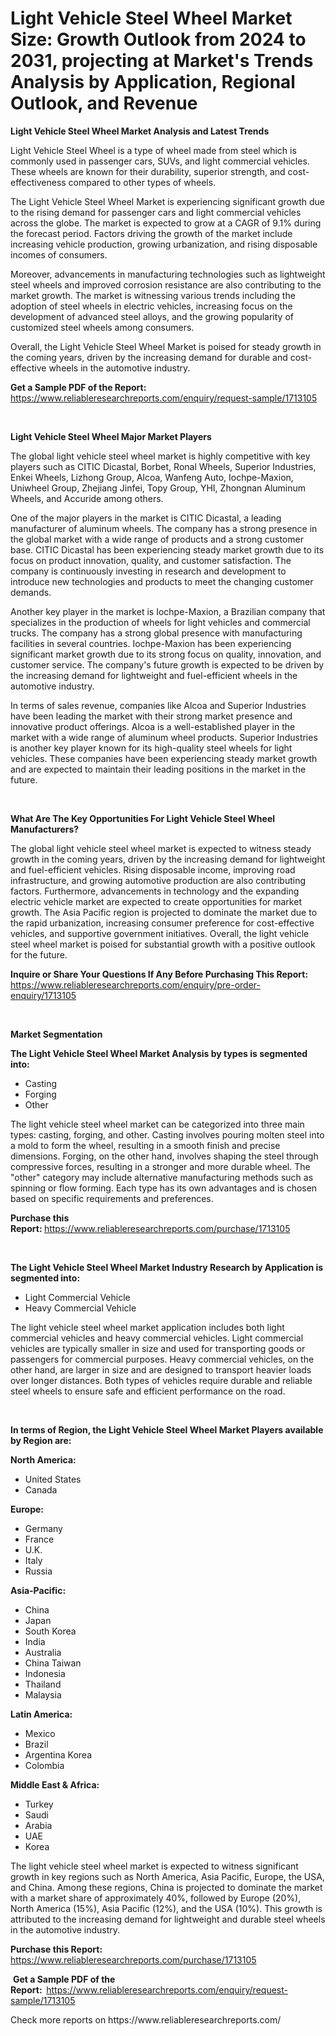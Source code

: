 <p><h1>Light Vehicle Steel Wheel Market Size: Growth Outlook from 2024 to 2031, projecting at Market's Trends Analysis by Application, Regional Outlook, and Revenue</h1></p><p><strong>Light Vehicle Steel Wheel Market Analysis and Latest Trends</strong></p>
<p><p>Light Vehicle Steel Wheel is a type of wheel made from steel which is commonly used in passenger cars, SUVs, and light commercial vehicles. These wheels are known for their durability, superior strength, and cost-effectiveness compared to other types of wheels.</p><p>The Light Vehicle Steel Wheel Market is experiencing significant growth due to the rising demand for passenger cars and light commercial vehicles across the globe. The market is expected to grow at a CAGR of 9.1% during the forecast period. Factors driving the growth of the market include increasing vehicle production, growing urbanization, and rising disposable incomes of consumers.</p><p>Moreover, advancements in manufacturing technologies such as lightweight steel wheels and improved corrosion resistance are also contributing to the market growth. The market is witnessing various trends including the adoption of steel wheels in electric vehicles, increasing focus on the development of advanced steel alloys, and the growing popularity of customized steel wheels among consumers.</p><p>Overall, the Light Vehicle Steel Wheel Market is poised for steady growth in the coming years, driven by the increasing demand for durable and cost-effective wheels in the automotive industry.</p></p>
<p><strong>Get a Sample PDF of the Report:&nbsp;</strong> <a href="https://www.reliableresearchreports.com/enquiry/request-sample/1713105">https://www.reliableresearchreports.com/enquiry/request-sample/1713105</a></p>
<p>&nbsp;</p>
<p><strong>Light Vehicle Steel Wheel Major Market Players</strong></p>
<p><p>The global light vehicle steel wheel market is highly competitive with key players such as CITIC Dicastal, Borbet, Ronal Wheels, Superior Industries, Enkei Wheels, Lizhong Group, Alcoa, Wanfeng Auto, Iochpe-Maxion, Uniwheel Group, Zhejiang Jinfei, Topy Group, YHI, Zhongnan Aluminum Wheels, and Accuride among others.</p><p>One of the major players in the market is CITIC Dicastal, a leading manufacturer of aluminum wheels. The company has a strong presence in the global market with a wide range of products and a strong customer base. CITIC Dicastal has been experiencing steady market growth due to its focus on product innovation, quality, and customer satisfaction. The company is continuously investing in research and development to introduce new technologies and products to meet the changing customer demands.</p><p>Another key player in the market is Iochpe-Maxion, a Brazilian company that specializes in the production of wheels for light vehicles and commercial trucks. The company has a strong global presence with manufacturing facilities in several countries. Iochpe-Maxion has been experiencing significant market growth due to its strong focus on quality, innovation, and customer service. The company's future growth is expected to be driven by the increasing demand for lightweight and fuel-efficient wheels in the automotive industry.</p><p>In terms of sales revenue, companies like Alcoa and Superior Industries have been leading the market with their strong market presence and innovative product offerings. Alcoa is a well-established player in the market with a wide range of aluminum wheel products. Superior Industries is another key player known for its high-quality steel wheels for light vehicles. These companies have been experiencing steady market growth and are expected to maintain their leading positions in the market in the future.</p></p>
<p>&nbsp;</p>
<p><strong>What Are The Key Opportunities For Light Vehicle Steel Wheel Manufacturers?</strong></p>
<p><p>The global light vehicle steel wheel market is expected to witness steady growth in the coming years, driven by the increasing demand for lightweight and fuel-efficient vehicles. Rising disposable income, improving road infrastructure, and growing automotive production are also contributing factors. Furthermore, advancements in technology and the expanding electric vehicle market are expected to create opportunities for market growth. The Asia Pacific region is projected to dominate the market due to the rapid urbanization, increasing consumer preference for cost-effective vehicles, and supportive government initiatives. Overall, the light vehicle steel wheel market is poised for substantial growth with a positive outlook for the future.</p></p>
<p><strong>Inquire or Share Your Questions If Any Before Purchasing This Report:</strong> <a href="https://www.reliableresearchreports.com/enquiry/pre-order-enquiry/1713105">https://www.reliableresearchreports.com/enquiry/pre-order-enquiry/1713105</a></p>
<p>&nbsp;</p>
<p><strong>Market Segmentation</strong></p>
<p><strong>The Light Vehicle Steel Wheel Market Analysis by types is segmented into:</strong></p>
<p><ul><li>Casting</li><li>Forging</li><li>Other</li></ul></p>
<p><p>The light vehicle steel wheel market can be categorized into three main types: casting, forging, and other. Casting involves pouring molten steel into a mold to form the wheel, resulting in a smooth finish and precise dimensions. Forging, on the other hand, involves shaping the steel through compressive forces, resulting in a stronger and more durable wheel. The "other" category may include alternative manufacturing methods such as spinning or flow forming. Each type has its own advantages and is chosen based on specific requirements and preferences.</p></p>
<p><strong>Purchase this Report:&nbsp;</strong><a href="https://www.reliableresearchreports.com/purchase/1713105">https://www.reliableresearchreports.com/purchase/1713105</a></p>
<p>&nbsp;</p>
<p><strong>The Light Vehicle Steel Wheel Market Industry Research by Application is segmented into:</strong></p>
<p><ul><li>Light Commercial Vehicle</li><li>Heavy Commercial Vehicle</li></ul></p>
<p><p>The light vehicle steel wheel market application includes both light commercial vehicles and heavy commercial vehicles. Light commercial vehicles are typically smaller in size and used for transporting goods or passengers for commercial purposes. Heavy commercial vehicles, on the other hand, are larger in size and are designed to transport heavier loads over longer distances. Both types of vehicles require durable and reliable steel wheels to ensure safe and efficient performance on the road.</p></p>
<p>&nbsp;</p>
<p><strong>In terms of Region, the Light Vehicle Steel Wheel Market Players available by Region are:</strong></p>
<p>
    <p> <strong> North America: </strong>
        <ul>
            <li>United States</li>
            <li>Canada</li>
        </ul>
        </p> 
    <p> <strong> Europe: </strong>
        <ul>
            <li>Germany</li>
            <li>France</li>
            <li>U.K.</li>
            <li>Italy</li>
            <li>Russia</li>
        </ul>
        </p> 
    <p> <strong> Asia-Pacific: </strong>
        <ul>
            <li>China</li>
            <li>Japan</li>
            <li>South Korea</li>
            <li>India</li>
            <li>Australia</li>
            <li>China Taiwan</li>
            <li>Indonesia</li>
            <li>Thailand</li>
            <li>Malaysia</li>
        </ul>
        </p> 
    <p> <strong> Latin America: </strong>
        <ul>
            <li>Mexico</li>
            <li>Brazil</li>
            <li>Argentina Korea</li>
            <li>Colombia</li>
        </ul>
        </p> 
    <p> <strong> Middle East & Africa: </strong>
        <ul>
            <li>Turkey</li>
            <li>Saudi</li>
            <li>Arabia</li>
            <li>UAE</li>
            <li>Korea</li>
        </ul>
    </p>
    </p>
<p><p>The light vehicle steel wheel market is expected to witness significant growth in key regions such as North America, Asia Pacific, Europe, the USA, and China. Among these regions, China is projected to dominate the market with a market share of approximately 40%, followed by Europe (20%), North America (15%), Asia Pacific (12%), and the USA (10%). This growth is attributed to the increasing demand for lightweight and durable steel wheels in the automotive industry.</p></p>
<p><strong>Purchase this Report: </strong><a href="https://www.reliableresearchreports.com/purchase/1713105">https://www.reliableresearchreports.com/purchase/1713105</a></p>
<p>&nbsp;<strong>Get a Sample PDF of the Report:&nbsp;&nbsp;</strong><a href="https://www.reliableresearchreports.com/enquiry/request-sample/1713105">https://www.reliableresearchreports.com/enquiry/request-sample/1713105</a></p>
<p><strong></strong></p>
<p>Check more reports on https://www.reliableresearchreports.com/</p>